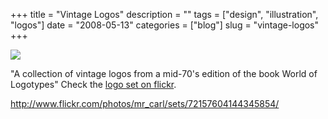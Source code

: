 +++
title = "Vintage Logos"
description = ""
tags = ["design", "illustration", "logos"]
date = "2008-05-13"
categories = ["blog"]
slug = "vintage-logos"
+++



  <div class="notebook-screenshot"><a href="http://www.flickr.com/photos/mr_carl/sets/72157604144345854/"><img src="/media/bluga/wt4829e10f633c4.jpg"/></a></div><p>"A collection of vintage logos from a mid-70's edition of the book World of Logotypes" Check the <a href="http://www.flickr.com/photos/mr_carl/sets/72157604144345854/">logo set on flickr</a>.</p>
    
  <a href="http://www.flickr.com/photos/mr_carl/sets/72157604144345854/">http://www.flickr.com/photos/mr_carl/sets/72157604144345854/</a>
